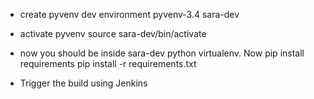 * create pyvenv dev environment
pyvenv-3.4 sara-dev

* activate pyvenv
source sara-dev/bin/activate

* now you should be inside sara-dev python virtualenv. Now pip install requirements
pip install -r requirements.txt

* Trigger the build using Jenkins

